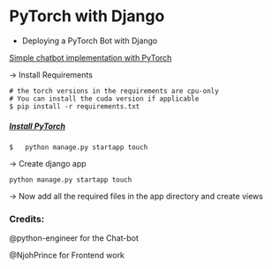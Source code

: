 # PyTorch with Django

- Deploying a PyTorch Bot with Django

[Simple chatbot implementation with PyTorch](https://github.com/python-engineer/pytorch-chatbot)

-> Install Requirements

```console
# the torch versions in the requirements are cpu-only
# You can install the cuda version if applicable
$ pip install -r requirements.txt
```

##### [Install PyTorch](https://pytorch.org/get-started/locally/)

```console
$   python manage.py startapp touch
```

-> Create django app

```console
python manage.py startapp touch
```

-> Now add all the required files in the app directory and create views

### Credits:

@python-engineer for the Chat-bot

@NjohPrince for Frontend work
